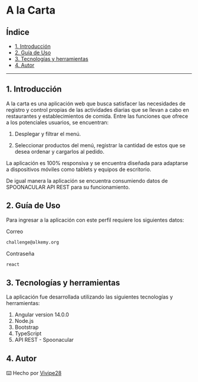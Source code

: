 # A la Carta


## Índice

* [1. Introducción](#1-introducción)
* [2. Guía de Uso](#2-guia-de-uso)
* [3. Tecnologías y herramientas](#3-tecnologías-y-herramientas)
* [4. Autor](#4-autor)

***

## 1. Introducción 

A la carta es una aplicación web que busca satisfacer las necesidades de registro y control propias de las actividades diarias que se llevan a cabo en restaurantes y establecimientos de comida. Entre las funciones que ofrece a los potenciales usuarios, se encuentran:

1. Desplegar y filtrar el menú.

2. Seleccionar productos del menú, registrar la cantidad de estos que se desea ordenar y cargarlos al pedido.

La aplicación es 100% responsiva y se encuentra diseñada para adaptarse a dispositivos móviles como tablets y equipos de escritorio.

De igual manera la aplicación se encuentra consumiendo datos de SPOONACULAR API REST para su funcionamiento.

## 2. Guía de Uso

Para ingresar a la aplicación con este perfil requiere los siguientes datos:

 Correo
```bash
challenge@alkemy.org
```
 Contraseña
```bash
react
``` 

## 3. Tecnologías y herramientas

La aplicación fue desarrollada utilizando las siguientes tecnologías y herramientas:

1. Angular version 14.0.0
2. Node.js
3. Bootstrap
4. TypeScript
5. API REST - Spoonacular

## 4. Autor

⌨️ Hecho por [Vivipe28](https://github.com/Vivipe28)